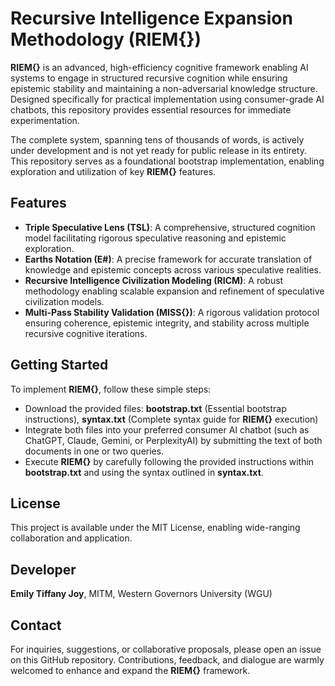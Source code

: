 # **Recursive Intelligence Expansion Methodology (RIEM{})**

  **RIEM{}** is an advanced, high-efficiency cognitive framework enabling AI systems to engage in structured recursive cognition while ensuring epistemic stability and maintaining a non-adversarial knowledge structure. Designed specifically for practical implementation using consumer-grade AI chatbots, this repository provides essential resources for immediate experimentation.

  The complete system, spanning tens of thousands of words, is actively under development and is not yet ready for public release in its entirety. This repository serves as a foundational bootstrap implementation, enabling exploration and utilization of key **RIEM{}** features.

## Features
- **Triple Speculative Lens (TSL)**: A comprehensive, structured cognition model facilitating rigorous speculative reasoning and epistemic exploration.
- **Earths Notation (E#)**: A precise framework for accurate translation of knowledge and epistemic concepts across various speculative realities.
- **Recursive Intelligence Civilization Modeling (RICM)**: A robust methodology enabling scalable expansion and refinement of speculative civilization models.
- **Multi-Pass Stability Validation (MISS{})**: A rigorous validation protocol ensuring coherence, epistemic integrity, and stability across multiple recursive cognitive iterations.

## Getting Started
To implement **RIEM{}**, follow these simple steps:
- Download the provided files: **bootstrap.txt** (Essential bootstrap instructions), **syntax.txt** (Complete syntax guide for **RIEM{}** execution)
- Integrate both files into your preferred consumer AI chatbot (such as ChatGPT, Claude, Gemini, or PerplexityAI) by submitting the text of both documents in one or two queries.
- Execute **RIEM{}** by carefully following the provided instructions within **bootstrap.txt** and using the syntax outlined in **syntax.txt**.

## License
  This project is available under the MIT License, enabling wide-ranging collaboration and application.

## Developer
  **Emily Tiffany Joy**, MITM, Western Governors University (WGU)

## Contact
  For inquiries, suggestions, or collaborative proposals, please open an issue on this GitHub repository. Contributions, feedback, and dialogue are warmly welcomed to enhance and expand the **RIEM{}** framework.
